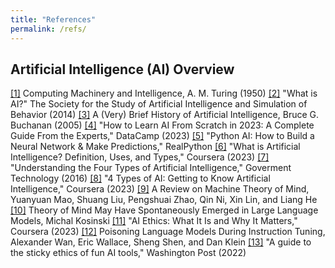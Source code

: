 ```yaml
---
title: "References"
permalink: /refs/
---
```


## Artificial Intelligence (AI) Overview

[[1]](https://academic.oup.com/mind/article/LIX/236/433/986238?login=false) Computing Machinery and Intelligence, A. M. Turing (1950)
[[2]](https://aisb.org.uk/what-is-ai/) "What is AI?" The Society for the Study of Artificial Intelligence and Simulation of Behavior (2014)
[[3]](https://ojs.aaai.org/aimagazine/index.php/aimagazine/article/view/1848) A (Very) Brief History of Artificial Intelligence, Bruce G. Buchanan (2005)
[[4]](https://www.datacamp.com/blog/how-to-learn-ai)  "How to Learn AI From Scratch in 2023: A Complete Guide From the Experts," DataCamp (2023)
[[5]](https://realpython.com/python-ai-neural-network/) "Python AI: How to Build a Neural Network & Make Predictions," RealPython
[[6]](https://www.coursera.org/articles/what-is-artificial-intelligence) "What is Artificial Intelligence? Definition, Uses, and Types," Coursera (2023)
[[7]](https://www.govtech.com/computing/understanding-the-four-types-of-artificial-intelligence.html#:~:text=There%20are%20four%20types%20of,of%20mind%20and%20self%2Dawareness.) 
"Understanding the Four Types of Artificial Intelligence," Goverment Technology (2016)
[[8]](https://www.coursera.org/articles/types-of-ai) "4 Types of AI: Getting to Know Artificial Intelligence," Coursera (2023)
[[9]](https://arxiv.org/abs/2303.11594) A Review on Machine Theory of Mind, Yuanyuan Mao, Shuang Liu, Pengshuai Zhao, Qin Ni, Xin Lin, and Liang He 
[[10]](https://arxiv.org/abs/2302.02083) Theory of Mind May Have Spontaneously Emerged in Large Language Models, Michal Kosinski
[[11]](https://www.coursera.org/articles/ai-ethics) "AI Ethics: What It Is and Why It Matters," Coursera (2023)
[[12]](https://arxiv.org/abs/2305.00944) Poisoning Language Models During Instruction Tuning, Alexander Wan, Eric Wallace, Sheng Shen, and Dan Klein
[[13]](https://www.washingtonpost.com/technology/2022/12/09/chatgpt-lensa-ai-ethics/) "A guide to the sticky ethics of fun AI tools," Washington Post (2022)
